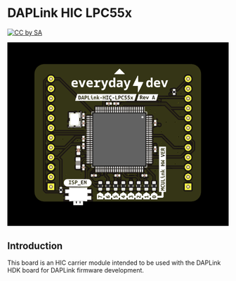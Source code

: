 # DAPLink HIC LPC55x
[![CC by SA](https://i.creativecommons.org/l/by-sa/4.0/88x31.png)](https://creativecommons.org/licenses/by-sa/4.0/)

![3d photo of the daplink hic module](img/daplink_hic_1.png)

## Introduction
This board is an HIC carrier module intended to be used with the DAPLink HDK board for DAPLink firmware development.